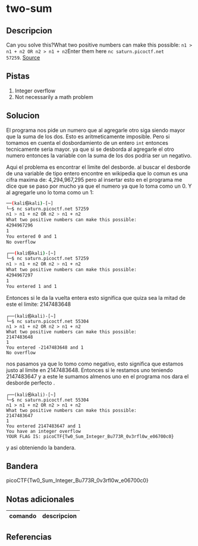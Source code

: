 
# two-sum

## Descripcion
Can you solve this?What two positive numbers can make this possible: `n1 > n1 + n2 OR n2 > n1 + n2`Enter them here `nc saturn.picoctf.net 57259`. [Source](https://artifacts.picoctf.net/c/451/flag.c)
## Pistas
1. Integer overflow
2. Not necessarily a math problem
## Solucion
El programa nos pide un numero que al agregarle otro siga siendo mayor que la suma de los dos. Esto es aritmeticamente imposible. Pero si tomamos en cuenta el dosbordamiento de un entero `int` entonces tecnicamente seria mayor. ya que si se desborda al agregarle el otro numero entonces la variable con la suma de los dos podria ser un negativo. 

Aqui el problema es encontrar el limite del desborde. 
al buscar el desborde de una variable de tipo entero encontre en wikipedia que lo comun es una cifra maxima de:
4,294,967,295
pero al insertar esto en el programa me dice que se paso por mucho ya que el numero ya que lo toma como un 0. Y al agregarle uno lo toma como un 1:
```bash
──(kali㉿kali)-[~]
└─$ nc saturn.picoctf.net 57259
n1 > n1 + n2 OR n2 > n1 + n2 
What two positive numbers can make this possible: 
4294967296
1
You entered 0 and 1
No overflow
                                                                                                                    
┌──(kali㉿kali)-[~]
└─$ nc saturn.picoctf.net 57259
n1 > n1 + n2 OR n2 > n1 + n2 
What two positive numbers can make this possible: 
4294967297
1
You entered 1 and 1

```
Entonces si le da la vuelta entera esto significa que quiza sea la mitad de este el limite: 2147483648

```bash()
┌──(kali㉿kali)-[~]
└─$ nc saturn.picoctf.net 55304
n1 > n1 + n2 OR n2 > n1 + n2 
What two positive numbers can make this possible: 
2147483648
1
You entered -2147483648 and 1
No overflow

```
nos pasamos ya que lo tomo como negativo, esto significa que estamos justo al limite en 2147483648. Entonces si le restamos uno teniendo 2147483647 y a este le sumamos almenos uno en el programa nos dara el desborde perfecto .

```bash()
┌──(kali㉿kali)-[~]
└─$ nc saturn.picoctf.net 55304
n1 > n1 + n2 OR n2 > n1 + n2 
What two positive numbers can make this possible: 
2147483647
1
You entered 2147483647 and 1
You have an integer overflow
YOUR FLAG IS: picoCTF{Tw0_Sum_Integer_Bu773R_0v3rfl0w_e06700c0}

```
y asi obteniendo la bandera.
## Bandera

picoCTF{Tw0_Sum_Integer_Bu773R_0v3rfl0w_e06700c0}

## Notas adicionales

| comando | descripcion |
| --- | --- |

## Referencias
